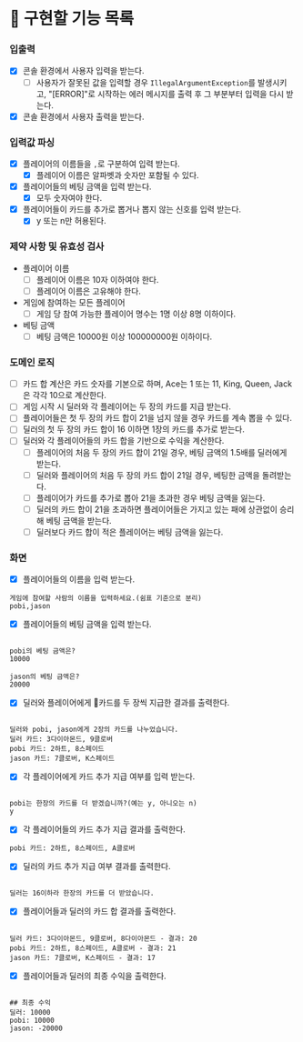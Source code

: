 # 📝 구현할 기능 목록
### 입출력
- [X] 콘솔 환경에서 사용자 입력을 받는다.
  - [ ] 사용자가 잘못된 값을 입력할 경우 `IllegalArgumentException`를 발생시키고, "[ERROR]"로 시작하는 에러 메시지를 출력 후 그 부분부터 입력을 다시 받는다.
- [X] 콘솔 환경에서 사용자 출력을 받는다.

### 입력값 파싱

- [X] 플레이어의 이름들을 `,`로 구분하여 입력 받는다.
  - [X] 플레이어 이름은 알파벳과 숫자만 포함될 수 있다.
- [X] 플레이어들의 베팅 금액을 입력 받는다.
  - [X] 모두 숫자여야 한다.
- [X] 플레이어들이 카드를 추가로 뽑거나 뽑지 않는 신호를 입력 받는다.
  - [X] y 또는 n만 허용된다.

### 제약 사항 및 유효성 검사
- 플레이어 이름
    - [ ] 플레이어 이름은 10자 이하여야 한다.
    - [ ] 플레이어 이름은 고유해야 한다.
- 게임에 참여하는 모든 플레이어
    - [ ] 게임 당 참여 가능한 플레이어 명수는 1명 이상 8명 이하이다.
- 베팅 금액
    - [ ] 베팅 금액은 10000원 이상 100000000원 이하이다.

### 도메인 로직
- [ ] 카드 합 계산은 카드 숫자를 기본으로 하며, Ace는 1 또는 11, King, Queen, Jack은 각각 10으로 계산한다.
- [ ] 게임 시작 시 딜러와 각 플레이어는 두 장의 카드를 지급 받는다.
- [ ] 플레이어들은 첫 두 장의 카드 합이 21을 넘지 않을 경우 카드를 계속 뽑을 수 있다.
- [ ] 딜러의 첫 두 장의 카드 합이 16 이하면 1장의 카드를 추가로 받는다.
- [ ] 딜러와 각 플레이어들의 카드 합을 기반으로 수익을 계산한다.
    - [ ] 플레이어의 처음 두 장의 카드 합이 21일 경우, 베팅 금액의 1.5배를 딜러에게 받는다.
    - [ ] 딜러와 플레이어의 처음 두 장의 카드 합이 21일 경우, 베팅한 금액을 돌려받는다.
    - [ ] 플레이어가 카드를 추가로 뽑아 21을 초과한 경우 베팅 금액을 잃는다.
    - [ ] 딜러의 카드 합이 21을 초과하면 플레이어들은 가지고 있는 패에 상관없이 승리해 베팅 금액을 받는다.
    - [ ] 딜러보다 카드 합이 적은 플레이어는 베팅 금액을 잃는다.

### 화면
- [X] 플레이어들의 이름을 입력 받는다.
```
게임에 참여할 사람의 이름을 입력하세요.(쉼표 기준으로 분리)
pobi,jason
```
- [X] 플레이어들의 베팅 금액을 입력 받는다.
```

pobi의 베팅 금액은?
10000 

jason의 베팅 금액은?
20000 
```

- [X] 딜러와 플레이어에게 카드를 두 장씩 지급한 결과를 출력한다.
```

딜러와 pobi, jason에게 2장의 카드를 나누었습니다.
딜러 카드: 3다이아몬드, 9클로버
pobi 카드: 2하트, 8스페이드
jason 카드: 7클로버, K스페이드
```

- [X] 각 플레이어에게 카드 추가 지급 여부를 입력 받는다.
```

pobi는 한장의 카드를 더 받겠습니까?(예는 y, 아니오는 n)
y
```

- [X] 각 플레이어들의 카드 추가 지급 결과를 출력한다.
```
pobi 카드: 2하트, 8스페이드, A클로버
```

- [X] 딜러의 카드 추가 지급 여부 결과를 출력한다.
```

딜러는 16이하라 한장의 카드를 더 받았습니다.
```

- [X] 플레이어들과 딜러의 카드 합 결과를 출력한다.
```

딜러 카드: 3다이아몬드, 9클로버, 8다이아몬드 - 결과: 20
pobi 카드: 2하트, 8스페이드, A클로버 - 결과: 21
jason 카드: 7클로버, K스페이드 - 결과: 17
```

- [X] 플레이어들과 딜러의 최종 수익을 출력한다.
```

## 최종 수익
딜러: 10000
pobi: 10000
jason: -20000
```